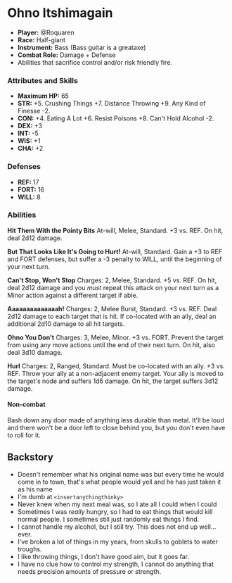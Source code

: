 # Ohno Itshimagain

 * **Player:** @Roquaren
 * **Race:** Half-giant
 * **Instrument:** Bass (Bass guitar is a greataxe)
 * **Combat Role:** Damage + Defense
 * Abilities that sacrifice control and/or risk friendly fire.

### Attributes and Skills

 * **Maximum HP:** 65
 * **STR:** +5. Crushing Things +7. Distance Throwing +9. Any Kind of Finesse -2.
 * **CON:** +4. Eating A Lot +6. Resist Poisons +8. Can't Hold Alcohol -2.
 * **DEX:** +3
 * **INT:** -5
 * **WIS:** +1
 * **CHA:** +2

### Defenses

 * **REF:** 17
 * **FORT:** 16
 * **WILL:** 8

### Abilities

**Hit Them With the Pointy Bits** At-will, Melee, Standard. +3 vs. REF. On hit, deal 2d12 damage.

**But That Looks Like It's Going to Hurt!** At-will, Standard. Gain a +3 to REF and FORT defenses, but suffer a -3 penalty to WILL, until the beginning of your next turn.

**Can't Stop, Won't Stop** Charges: 2, Melee, Standard. +5 vs. REF. On hit, deal 2d12 damage and you *must* repeat this attack on your next turn as a Minor action against a different target if able.

**Aaaaaaaaaaaaaah!** Charges: 2, Melee Burst, Standard. +3 vs. REF. Deal 2d12 damage to each target that is hit. If co-located with an ally, deal an additional 2d10 damage to all hit targets.

**Ohno You Don't** Charges: 3, Melee, Minor. +3 vs. FORT. Prevent the target from using any move actions until the end of their next turn. On hit, also deal 3d10 damage.

**Hurl** Charges: 2, Ranged, Standard. Must be co-located with an ally. +3 vs. REF. Throw your ally at a non-adjacent enemy target. Your ally is moved to the target's node and suffers 1d6 damage. On hit, the target suffers 3d12 damage.

#### Non-combat

Bash down any door made of anything less durable than metal. It'll be loud and there won't be a door left to close behind you, but you don't even have to roll for it.

## Backstory

* Doesn't remember what his original name was but every time he would come in to town, that's what people would yell and he has just taken it as his name
* I'm dumb at `<insertanythingthinky>`
* Never knew when my next meal was, so I ate all I could when I could
* Sometimes I was _really_ hungry, so I had to eat things that would kill normal people. I sometimes still just randomly eat things I find.
* I cannot handle my alcohol, but I still try. This does not end up well... ever.
* I've broken a lot of things in my years, from skulls to goblets to water troughs.
* I like throwing things, I don't have good aim, but it goes far.
* I have no clue how to control my strength, I cannot do anything that needs precision amounts of pressure or strength.
